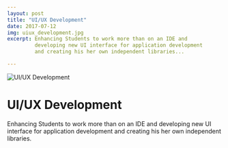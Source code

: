 ```yaml
---
layout: post
title: "UI/UX Development"
date: 2017-07-12
img: uiux_development.jpg
excerpt: Enhancing Students to work more than on an IDE and
         developing new UI interface for application development
         and creating his her own independent libraries...

---
```


![UI/UX Development]({{site.baseurl}}/images/uiux_development.jpg)

# UI/UX Development
Enhancing Students to work more than on an IDE and
developing new UI interface for application development
and creating his her own independent libraries.
